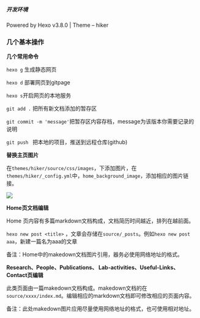 ##### 开发环境

Powered by Hexo v3.8.0 | Theme – hiker



### 几个基本操作

**几个常用命令**

`hexo g` 生成静态网页

`hexo d` 部署网页到gitpage

`hexo s`开启网页的本地服务 

`git add .` 把所有新文档添加的暂存区

`git commit -m 'message'`把暂存区内容存档，message为该版本你需要记录的说明

`git push `  把本地的项目，推送到远程仓库(github)

**替换主页图片**

在`themes/hiker/source/css/images`，下添加图片，在`themes/hiker/_config.yml`中，`home_background_image`，添加相应的图片链接。

![](https://github.com/LHEISSR/markdownphoto/blob/master/20190211_1.png?raw=true)



**Home页文档编辑**

Home 页内容有多篇markdown文档构成，文档简历时间越近，排列在越前面。

`hexo new post <title>` ，文章会存储在`source/_posts`。例如`hexo new post aaa`，新建一篇名为aaa的文章

备注：Home中的makedown文档图片引用，器务必使用网络地址的格式。

**Research、People、Publications、 Lab-activities、Useful-Links、Contact页编辑**

此类页面由一篇makedown文档构成。makedown文档的在`source/xxxx/index.md`。编辑相应的markdown文档即可修改相应的页面内容。

备注：此处makedown图片应用尽量使用网络地址的格式，也可使用相对地址。

